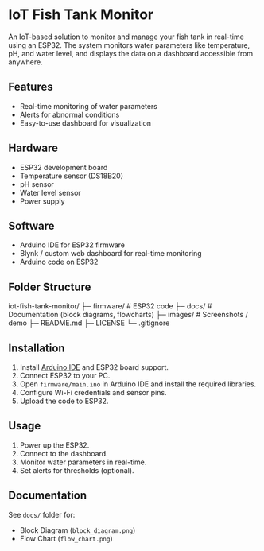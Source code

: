 # IoT Fish Tank Monitor

An IoT-based solution to monitor and manage your fish tank in real-time using an ESP32. The system monitors water parameters like temperature, pH, and water level, and displays the data on a dashboard accessible from anywhere.

## Features

- Real-time monitoring of water parameters
- Alerts for abnormal conditions
- Easy-to-use dashboard for visualization

## Hardware

- ESP32 development board
- Temperature sensor (DS18B20)
- pH sensor
- Water level sensor
- Power supply

## Software

- Arduino IDE for ESP32 firmware
- Blynk / custom web dashboard for real-time monitoring
- Arduino code on ESP32

## Folder Structure

iot-fish-tank-monitor/
├─ firmware/ # ESP32 code
├─ docs/ # Documentation (block diagrams, flowcharts)
├─ images/ # Screenshots / demo
├─ README.md
├─ LICENSE
└─ .gitignore


## Installation

1. Install [Arduino IDE](https://www.arduino.cc/en/software) and ESP32 board support.
2. Connect ESP32 to your PC.
3. Open `firmware/main.ino` in Arduino IDE and install the required libraries.
4. Configure Wi-Fi credentials and sensor pins.
5. Upload the code to ESP32.

## Usage

1. Power up the ESP32.
2. Connect to the dashboard.
3. Monitor water parameters in real-time.
4. Set alerts for thresholds (optional).

## Documentation

See `docs/` folder for:

- Block Diagram (`block_diagram.png`)
- Flow Chart (`flow_chart.png`)

